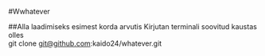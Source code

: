 #Wwhatever

##Alla laadimiseks esimest korda arvutis
Kirjutan terminali soovitud kaustas olles<br>
git clone git@github.com:kaido24/whatever.git


